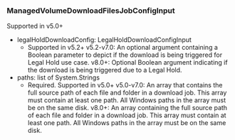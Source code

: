 ### ManagedVolumeDownloadFilesJobConfigInput
Supported in v5.0+

- legalHoldDownloadConfig: LegalHoldDownloadConfigInput
  - Supported in v5.2+
      v5.2-v7.0: An optional argument containing a Boolean parameter to depict if the download is being triggered for Legal Hold use case.
      v8.0+: Optional Boolean argument indicating if the download is being triggered due to a Legal Hold.
- paths: list of System.Strings
  - Required. Supported in v5.0+
      v5.0-v7.0: An array that contains the full source path of each file and folder in a download job. This array must contain at least one path. All Windows paths in the array must be on the same disk.
      v8.0+: An array containing the full source path of each file and folder in a download job. This array must contain at least one path. All Windows paths in the array must be on the same disk.
